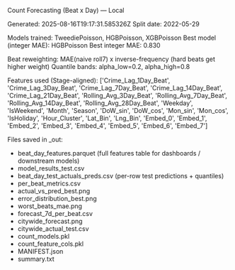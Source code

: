 Count Forecasting (Beat x Day) — Local

Generated: 2025-08-16T19:17:31.585326Z
Split date: 2022-05-29

Models trained: TweediePoisson, HGBPoisson, XGBPoisson
Best model (integer MAE): HGBPoisson
Best integer MAE: 0.830

Beat reweighting: MAE(naive roll7) x inverse-frequency (hard beats get higher weight)
Quantile bands: alpha_low=0.2, alpha_high=0.8

Features used (Stage-aligned):
['Crime_Lag_1Day_Beat', 'Crime_Lag_3Day_Beat', 'Crime_Lag_7Day_Beat', 'Crime_Lag_14Day_Beat', 'Crime_Lag_21Day_Beat', 'Rolling_Avg_3Day_Beat', 'Rolling_Avg_7Day_Beat', 'Rolling_Avg_14Day_Beat', 'Rolling_Avg_28Day_Beat', 'Weekday', 'IsWeekend', 'Month', 'Season', 'DoW_sin', 'DoW_cos', 'Mon_sin', 'Mon_cos', 'IsHoliday', 'Hour_Cluster', 'Lat_Bin', 'Lng_Bin', 'Embed_0', 'Embed_1', 'Embed_2', 'Embed_3', 'Embed_4', 'Embed_5', 'Embed_6', 'Embed_7']

Files saved in _out:
- beat_day_features.parquet (full features table for dashboards / downstream models)
- model_results_test.csv
- beat_day_test_actuals_preds.csv (per-row test predictions + quantiles)
- per_beat_metrics.csv
- actual_vs_pred_best.png
- error_distribution_best.png
- worst_beats_mae.png
- forecast_7d_per_beat.csv
- citywide_forecast.png
- citywide_actual_test.csv
- count_models.pkl
- count_feature_cols.pkl
- MANIFEST.json
- summary.txt